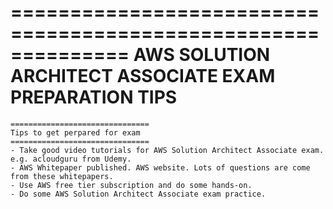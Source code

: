 ==============================================================
	AWS SOLUTION ARCHITECT ASSOCIATE EXAM PREPARATION TIPS
==============================================================
	
	===============================
	Tips to get perpared for exam
	===============================
	- Take good video tutorials for AWS Solution Architect Associate exam. e.g. acloudguru from Udemy.
	- AWS Whitepaper published. AWS website. Lots of questions are come from these whitepapers.
	- Use AWS free tier subscription and do some hands-on.
	- Do some AWS Solution Architect Associate exam practice.
	